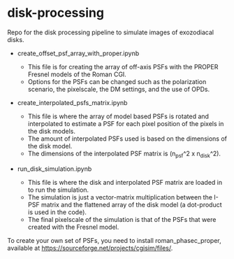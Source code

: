 # disk-processing
Repo for the disk processing pipeline to simulate images of exozodiacal disks. 

- create_offset_psf_array_with_proper.ipynb
  - This file is for creating the array of off-axis PSFs with the PROPER Fresnel models of the Roman CGI. 
  - Options for the PSFs can be changed such as the polarization scenario, the pixelscale, the DM settings, and the use of OPDs.

- create_interpolated_psfs_matrix.ipynb
  - This file is where the array of model based PSFs is rotated and interpolated to estimate a PSF for each pixel position of the pixels in the disk models.
  - The amount of interpolated PSFs used is based on the dimensions of the disk model.
  - The dimensions of the interpolated PSF matrix is (n<sub>psf</sub>^2 x n<sub>disk</sub>^2).

- run_disk_simulation.ipynb
  - This file is where the disk and interpolated PSF matrix are loaded in to run the simulation.
  - The simulation is just a vector-matrix multiplication between the I-PSF matrix and the flattened array of the disk model (a dot-product is used in the code).
  - The final pixelscale of the simulation is that of the PSFs that were created with the Fresnel model. 

To create your own set of PSFs, you need to install roman_phasec_proper, available at https://sourceforge.net/projects/cgisim/files/. 

